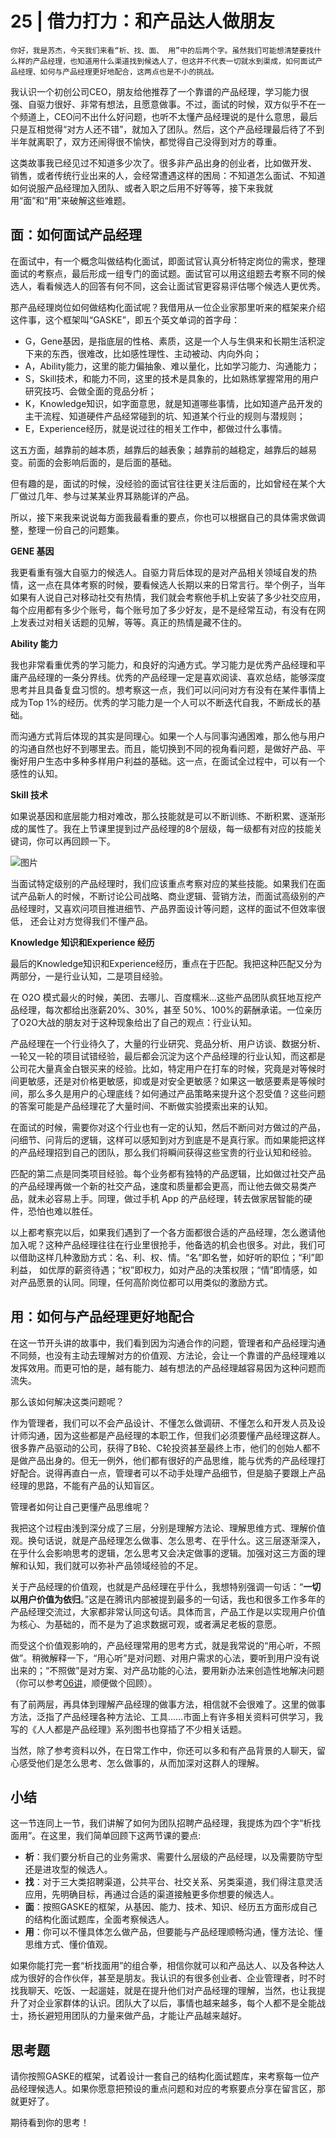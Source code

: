 # 25 | 借力打力：和产品达人做朋友

    你好，我是苏杰，今天我们来看“析、找、面、 用”中的后两个字。虽然我们可能想清楚要找什么样的产品经理，也知道用什么渠道找到候选人了，但这并不代表一切就水到渠成，如何面试产品经理、如何与产品经理更好地配合，这两点也是不小的挑战。

我认识一个初创公司CEO，朋友给他推荐了一个靠谱的产品经理，学习能力很强、自驱力很好、非常有想法，且愿意做事。不过，面试的时候，双方似乎不在一个频道上，CEO问不出什么好问题，也听不太懂产品经理说的是什么意思，最后只是互相觉得“对方人还不错”，就加入了团队。然后，这个产品经理最后待了不到半年就离职了，双方还闹得很不愉快，都觉得自己没得到对方的尊重。

这类故事我已经见过不知道多少次了。很多非产品出身的创业者，比如做开发、 销售，或者传统行业出来的人，会经常遭遇这样的困局：不知道怎么面试、不知道如何说服产品经理加入团队、或者入职之后用不好等等，接下来我就用“面”和“用”来破解这些难题。

## **面：如何面试产品经理**

在面试中，有一个概念叫做结构化面试，即面试官认真分析特定岗位的需求，整理面试的考察点，最后形成一组专门的面试题。面试官可以用这组题去考察不同的候选人，看看候选人的回答有何不同，这会让面试官更容易评估哪个候选人更优秀。

那产品经理岗位如何做结构化面试呢？我借用从一位企业家那里听来的框架来介绍这件事，这个框架叫“GASKE”，即五个英文单词的首字母：

*   G，Gene基因，是指底层的性格、素质，这是一个人与生俱来和长期生活积淀下来的东西，很难改，比如感性理性、主动被动、内向外向；
*   A，Ability能力，这里的能力偏抽象、难以量化，比如学习能力、沟通能力；
*   S，Skill技术，和能力不同，这里的技术是具象的，比如熟练掌握常用的用户研究技巧、会做全面的竞品分析；
*   K，Knowledge知识，如字面意思，就是知道哪些事情，比如知道产品开发的主干流程、知道硬件产品经常碰到的坑、知道某个行业的规则与潜规则；
*   E，Experience经历，就是说过往的相关工作中，都做过什么事情。

这五方面，越靠前的越本质，越靠后的越表象；越靠前的越稳定，越靠后的越易变。前面的会影响后面的，是后面的基础。

但有趣的是，面试的时候，没经验的面试官往往更关注后面的，比如曾经在某个大厂做过几年、参与过某某业界耳熟能详的产品。

所以，接下来我来说说每方面我最看重的要点，你也可以根据自己的具体需求做调整，整理一份自己的问题集。

**GENE 基因**

我更看重有强大自驱力的候选人。自驱力背后体现的是对产品相关领域自发的热情，这一点在具体考察的时候，要看候选人长期以来的日常言行。举个例子，当年如果有人说自己对移动社交有热情，我们就会考察他手机上安装了多少社交应用，每个应用都有多少个账号，每个账号加了多少好友，是不是经常互动，有没有在网上发表过对相关话题的见解，等等。真正的热情是藏不住的。

**Ability 能力**

我也非常看重优秀的学习能力，和良好的沟通方式。学习能力是优秀产品经理和平庸产品经理的一条分界线。优秀的产品经理一定是喜欢阅读、喜欢总结，能够深度思考并且具备复盘习惯的。想考察这一点，我们可以问问对方有没有在某件事情上成为Top 1%的经历。优秀的学习能力是一个人可以不断迭代自我，不断成长的基础。

而沟通方式背后体现的其实是同理心。如果一个人与同事沟通困难，那么他与用户的沟通自然也好不到哪里去。而且，能切换到不同的视角看问题，是做好产品、平衡好用户生态中多种多样用户利益的基础。这一点，在面试全过程中，可以有一个感性的认知。

**Skill 技术**

如果说基因和底层能力相对难改，那么技能就是可以不断训练、不断积累、逐渐形成的属性了。我在上节课里提到过产品经理的8个层级，每一级都有对应的技能关键词，你可以再回顾一下。

![图片](https://static001.geekbang.org/resource/image/4f/8a/4ff550e46a8d4dd91e19ca9aa623888a.jpg?wh=1920x1112)

当面试特定级别的产品经理时，我们应该重点考察对应的某些技能。如果我们在面试产品新人的时候，不断讨论公司战略、商业逻辑、营销方法，而面试高级别的产品经理时，又喜欢问项目推进细节、产品界面设计等问题，这样的面试不但效率很低， 还会让对方觉得我们不懂产品。

**Knowledge 知识和Experience 经历**

最后的Knowledge知识和Experience经历，重点在于匹配。我把这种匹配又分为两部分，一是行业认知，二是项目经验。

在 O2O 模式最火的时候，美团、去哪儿、百度糯米…这些产品团队疯狂地互挖产品经理，每次都给出涨薪20%、30%，甚至 50%、100%的薪酬承诺。一位亲历了O2O大战的朋友对于这种现象给出了自己的观点：行业认知。

产品经理在一个行业待久了，大量的行业研究、竞品分析、用户访谈、数据分析、一轮又一轮的项目试错经验，最后都会沉淀为这个产品经理的行业认知，而这都是公司花大量真金白银买来的经验。比如，特定用户在打车的时候，究竟是对等候时间更敏感，还是对价格更敏感，抑或是对安全更敏感？如果这一敏感要素是等候时间，那么多久是用户的心理底线？如何通过产品策略来提升这个忍受值？这些问题的答案可能是产品经理花了大量时间、不断做实验摸索出来的认知。

在面试的时候，需要你对这个行业也有一定的认知，然后不断问对方做过的产品，问细节、问背后的逻辑，这样可以感知到对方到底是不是真行家。而如果能把这样的产品经理招到自己的团队，那么我们将瞬间获得这些宝贵的行业认知和经验。

匹配的第二点是同类项目经验。每个业务都有独特的产品逻辑，比如做过社交产品的产品经理再做一个新的社交产品，速度和质量都会更高，而让他去做交易类产品，就未必容易上手。同理，做过手机 App 的产品经理，转去做家居智能的硬件，恐怕也难以胜任。

以上都考察完以后，如果我们遇到了一个各方面都很合适的产品经理，怎么邀请他加入呢？这种产品经理往往在行业里很抢手，他备选的机会也很多。对此，我们可以借助这样几种激励方式：名、利、权、情。“名”即名誉，如好听的职位；“利”即利益， 如优厚的薪资待遇；“权”即权力，如对产品的决策权限；“情”即情感，如对产品愿景的认同。同理，任何高阶岗位都可以用类似的激励方式。

## **用：如何与产品经理更好地配合**

在这一节开头讲的故事中，我们看到因为沟通合作的问题，管理者和产品经理沟通不同频，也没有主动去理解对方的价值观、方法论，会让一个靠谱的产品经理难以发挥效用。而更可怕的是，越有能力、越有想法的产品经理越容易因为这种问题而流失。

那么该如何解决这类问题呢？

作为管理者，我们可以不会产品设计、不懂怎么做调研、不懂怎么和开发人员及设计师沟通，因为这些都是产品经理的本职工作，但我们必须要懂产品经理这群人。很多靠产品驱动的公司，获得了B轮、C轮投资甚至最终上市，他们的创始人都不是做产品出身的。但无一例外，他们都有很好的产品思维，能与优秀的产品经理打好配合。说得再直白一点，管理者可以不动手处理产品细节，但是脑子要跟上产品经理的思路，不能有产品的认知盲区。

管理者如何让自己更懂产品思维呢？

我把这个过程由浅到深分成了三层，分别是理解方法论、理解思维方式、理解价值观。换句话说，就是产品经理怎么做事、怎么思考、在乎什么。这三层逐渐深入，在乎什么会影响思考的逻辑，怎么思考又会决定做事的逻辑。加强对这三方面的理解和认知，我们就可以弥补产品领域经验的不足。

关于产品经理的价值观，也就是产品经理在乎什么，我想特别强调一句话：“**一切以用户价值为依归**。”这是在腾讯内部被提到最多的一句话，我也和很多工作多年的产品经理交流过，大家都非常认同这句话。具体而言，产品工作是以实现用户价值为核心、为基础的，而不是为了追求数据可观，或者满足老板的意愿。

而受这个价值观影响的，产品经理常用的思考方式，就是我常说的“用心听，不照做”。稍微解释一下，“用心听”是对问题、对用户需求的心法，要听到用户没有说出来的；“不照做”是对方案、对产品功能的心法，要用新办法来创造性地解决问题（你可以参考[06讲](https://time.geekbang.org/column/article/159727)，顺便做个回顾）。

有了前两层，再具体到理解产品经理的做事方法，相信就不会很难了。这里的做事方法，泛指了产品经理各种方法论、工具……市面上有许多相关资料可供学习，我写的《人人都是产品经理》系列图书也穿插了不少相关话题。

当然，除了参考资料以外，在日常工作中，你还可以多和有产品背景的人聊天，留心感受他们是怎么思考、怎么做事的，从而加深对这群人的理解。

## 小结

这一节连同上一节，我们讲解了如何为团队招聘产品经理，我提炼为四个字“析找面用”。在这里，我们简单回顾下这两节课的要点:

*   **析**：我们要分析自己的业务需求、需要什么层级的产品经理，以及需要防守型还是进攻型的候选人。
*   **找**：对于三大类招聘渠道，公共平台、社交关系、另类渠道，我们得注意灵活应用，先明确目标，再通过合适的渠道接触更多你想要的候选人。
*   **面**：按照GASKE的框架，从基因、能力、技术、知识、经历五方面形成自己的结构化面试题库，全面考察候选人。
*   **用**：你可以不懂具体怎么做产品，但要能与产品经理顺畅沟通，懂方法论、懂思维方式、懂价值观。

如果你能打完一套“析找面用”的组合拳，相信你就可以和产品达人、以及各种达人成为很好的合作伙伴，甚至是朋友。我认识的有很多创业者、企业管理者，时不时找我聊天、吃饭、一起遛娃，就是在提升他们对产品经理的理解，当然，也让我提升了对企业家群体的认识。团队大了以后，事情也越来越多，每个人都不是全能战士，扬长避短用团队的力量来做产品，才能让产品越来越好。

## 思考题

请你按照GASKE的框架，试着设计一套自己的结构化面试题库，来考察每一位产品经理候选人。如果你愿意把预设的重点问题和对应的考察要点分享在留言区，那就更好了。

期待看到你的思考！
    